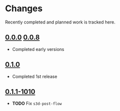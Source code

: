 # Changes
Recently completed and planned work is tracked here.

## [0.0.0](.) [0.0.8](.)
- Completed early versions

## [0.1.0](.)
- Completed 1st release

## [0.1.1-1010](.)
- **TODO** Fix `s3d-post-flow`
